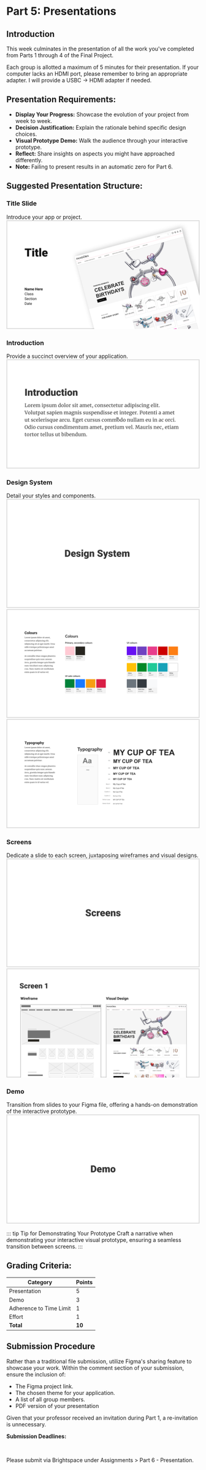 # Part 5: Presentations

## Introduction

This week culminates in the presentation of all the work you've completed from Parts 1 through 4 of the Final Project.

Each group is allotted a maximum of 5 minutes for their presentation. If your computer lacks an HDMI port, please remember to bring an appropriate adapter. I will provide a USBC -> HDMI adapter if needed.

## Presentation Requirements:

- **Display Your Progress:** Showcase the evolution of your project from week to week.
- **Decision Justification:** Explain the rationale behind specific design choices.
- **Visual Prototype Demo:** Walk the audience through your interactive prototype.
- **Reflect:** Share insights on aspects you might have approached differently.
- **Note:** Failing to present results in an automatic zero for Part 6.

## Suggested Presentation Structure:

### Title Slide

Introduce your app or project.
![Sample Slide](./assets/sample-slide-1.png)

### Introduction

Provide a succinct overview of your application.
![Sample Slide](./assets/sample-slide-2.png)

### Design System

Detail your styles and components.
![Sample Slide](./assets/sample-slide-3.png)
![Sample Slide](./assets/sample-slide-4.png)
![Sample Slide](./assets/sample-slide-5.png)

### Screens

Dedicate a slide to each screen, juxtaposing wireframes and visual designs.
![Sample Slide](./assets/sample-slide-6.png)
![Sample Slide](./assets/sample-slide-7.png)

### Demo

Transition from slides to your Figma file, offering a hands-on demonstration of the interactive prototype.
![Sample Slide](./assets/sample-slide-8.png)

::: tip Tip for Demonstrating Your Prototype
Craft a narrative when demonstrating your interactive visual prototype, ensuring a seamless transition between screens.
:::

## Grading Criteria:

| Category                | Points |
| ----------------------- | ------ |
| Presentation            | 5      |
| Demo                    | 3      |
| Adherence to Time Limit | 1      |
| Effort                  | 1      |
| **Total**               | **10** |

## Submission Procedure

Rather than a traditional file submission, utilize Figma's sharing feature to showcase your work. Within the comment section of your submission, ensure the inclusion of:

- The Figma project link.
- The chosen theme for your application.
- A list of all group members.
- PDF version of your presentation

Given that your professor received an invitation during Part 1, a re-invitation is unnecessary.

**Submission Deadlines:**

<Badge text="Section 300: Tuesday, December 12th @5:00pm" /><br>
<Badge type="error" text="Section 310: Monday, December 11th @6:00pm" />

Please submit via Brightspace under Assignments > Part 6 - Presentation.
